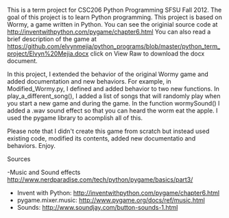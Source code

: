 This is a term project for CSC206 Python Programming SFSU Fall 2012.
The goal of this project is to learn Python programming. 
This project is based on Wormy, a game written in Python. 
You can see the originial source code at http://inventwithpython.com/pygame/chapter6.html 
You can also read a brief description of the game at 
https://github.com/elvynmejia/python_programs/blob/master/python_term_project/Elvyn%20Mejia.docx click on View Raw 
to download the docx document. 

In this project, I extended the behavior of the original Wormy game and added documentation and new behaviors. For example, in Modified_Wormy.py, I defined and added behavior to two new functions. In play_a_different_song(), I added a list of songs that will randomly play when you start a new game and during the game. In the function wormySound() I added a .wav sound effect so that you can heard the worm eat the apple. I used the pygame library to acomplish all of this. 

Please note that I didn't create this game from scratch but instead used existing code, modified its contents,
added new documentatio and behaviors. Enjoy. 

Sources


-Music and Sound effects 
    http://www.nerdparadise.com/tech/python/pygame/basics/part3/
- Invent with Python: http://inventwithpython.com/pygame/chapter6.html
- pygame.mixer.music:  http://www.pygame.org/docs/ref/music.html
- Sounds: http://www.soundjay.com/button-sounds-1.html

